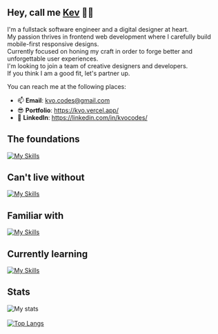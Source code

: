 ## Hey, call me [Kev](https://kvo.vercel.app/) 👋🏼

I'm a fullstack software engineer and a digital designer at heart.    
My passion thrives in frontend web development where I carefully build mobile-first responsive designs.    
Currently focused on honing my craft in order to forge better and unforgettable user experiences.    
I'm looking to join a team of creative designers and developers.    
If you think I am a good fit, let's partner up.  

You can reach me at the following places:
- 📫 **Email**: kvo.codes@gmail.com  
- 😎 **Portfolio**: https://kvo.vercel.app/
- 🤝 **LinkedIn**: https://linkedin.com/in/kvocodes/

## The foundations
[![My Skills](https://skillicons.dev/icons?i=html,css,javascript,vscode,git,github,postman,vite&perline=5)](https://skillicons.dev)

## Can't live without
[![My Skills](https://skillicons.dev/icons?i=react,ts,tailwind&perline=5)](https://skillicons.dev)

## Familiar with
[![My Skills](https://skillicons.dev/icons?i=redux,nodejs,express,mongo,sass,jest,docker,materialui,bootstrap,vercel&perline=5)](https://skillicons.dev)

## Currently learning
[![My Skills](https://skillicons.dev/icons?i=mysql,figma&perline=5)](https://skillicons.dev)

## Stats
![My stats](https://github-readme-stats.vercel.app/api?username=Yezo&show_icons=true&theme=nord&hide_border=true&text_bold=false)      
<br>
[![Top Langs](https://github-readme-stats.vercel.app/api/top-langs/?username=Yezo&hide_progress=false&layout=compact&theme=nord&hide_border=true)](https://github.com/Yezo/github-readme-stats)
